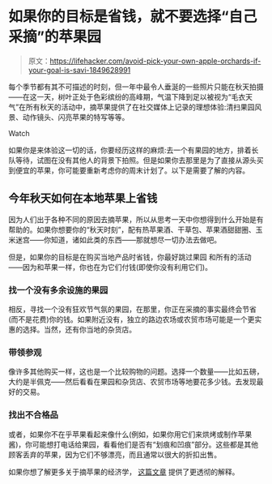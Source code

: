 # 如果你的目标是省钱，就不要选择“自己采摘”的苹果园

> 原文：<https://lifehacker.com/avoid-pick-your-own-apple-orchards-if-your-goal-is-savi-1849628991>

每个季节都有其不可描述的时刻，但一年中最令人垂涎的一些照片只能在秋天拍摄——在这一天，树叶正处于色彩缤纷的高峰期，气温下降到足以被视为“毛衣天气”在所有秋天的活动中，摘苹果提供了在社交媒体上记录的理想体验:清扫果园风景、动作镜头、闪亮苹果的特写等等。

Watch

如果你是来体验这一切的话，你要经历这样的麻烦:去一个有果园的地方，排着长队等待，试图在没有其他人的背景下拍照。但是如果你去那里是为了直接从源头买到便宜的苹果，你可能要重新考虑你的周末计划了。以下是需要了解的内容。

## **今年秋天如何在本地苹果上省钱**

因为人们出于各种不同的原因去摘苹果，所以从思考一天中你想得到什么开始是有帮助的。如果你想要你的“秋天时刻”，配有热苹果酒、干草包、苹果酒甜甜圈、玉米迷宫——你知道，诸如此类的东西——那就想尽一切办法去做吧。

但是，如果你的目标是在购买当地产品时省钱，你最好跳过果园 和所有的活动——因为和苹果一样，你也在为它们付钱(即使你没有利用它们)。

### 找一个没有多余设施的果园

相反，寻找一个没有狂欢节气氛的果园，在那里，你正在采摘的事实最终会节省(而不是花费)你的钱。如果附近没有，独立的路边农场或农贸市场可能是一个更实惠的选择。当然，还有你当地的杂货店。

### 带领参观

像许多其他购买一样，这也是一个比较购物的问题。选择一个数量——比如五磅，大约是半佩克——然后看看在果园和杂货店、农贸市场等地要花多少钱。去发现最好的交易。

### 找出不合格品

或者，如果你不在乎苹果看起来像什么(例如，如果你用它们来烘烤或制作苹果酱)，你可能想打电话给果园，看看他们是否有“划痕和凹痕”部分。这些都是其他顾客丢弃的苹果，因为它们不够漂亮，而且通常以很大的折扣出售。

如果你想了解更多关于摘苹果的经济学， [这篇文章](https://www.wisebread.com/who-saves-money-when-you-pick-apples-the-grower) 提供了更透彻的解释。